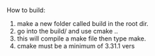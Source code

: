 How to build:
1. make a new folder called build in the root dir.
2. go into the build/ and use cmake ..
3. this will compile a make file then type make.
4. cmake must be a minimum of 3.31.1 vers
